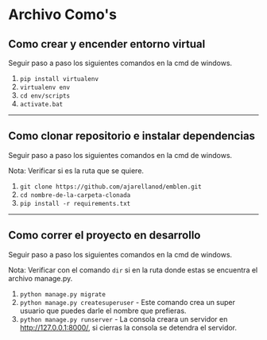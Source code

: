 # Archivo Como's

## Como crear y encender entorno virtual

Seguir paso a paso los siguientes comandos en la cmd de windows.

1. `pip install virtualenv`
2. `virtualenv env`
3. `cd env/scripts`
4. `activate.bat`

---

## Como clonar repositorio e instalar dependencias

Seguir paso a paso los siguientes comandos en la cmd de windows.

Nota: Verificar si es la ruta que se quiere.

1. `git clone https://github.com/ajarellanod/emblen.git`
2. `cd nombre-de-la-carpeta-clonada`
3. `pip install -r requirements.txt`

---

## Como correr el proyecto en desarrollo

Seguir paso a paso los siguientes comandos en la cmd de windows.

Nota: Verificar con el comando `dir` si en la ruta donde estas se encuentra el archivo manage.py.

1. `python manage.py migrate`
2. `python manage.py createsuperuser` - Este comando crea un super usuario que puedes darle el nombre que prefieras.
3. `python manage.py runserver` - La consola creara un servidor en http://127.0.0.1:8000/, si cierras la consola se detendra el servidor.